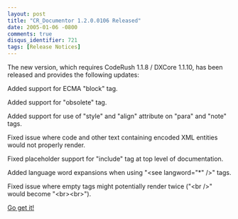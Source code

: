 ```yaml
---
layout: post
title: "CR_Documentor 1.2.0.0106 Released"
date: 2005-01-06 -0800
comments: true
disqus_identifier: 721
tags: [Release Notices]
---
```

The new version, which requires CodeRush 1.1.8 / DXCore 1.1.10, has been
released and provides the following updates:
 
Added support for ECMA "block" tag.

Added support for "obsolete" tag.

Added support for use of "style" and "align" attribute on "para" and
"note" tags.

Fixed issue where code and other text containing encoded XML entities
would not properly render.

Fixed placeholder support for "include" tag at top level of
documentation.

Added language word expansions when using "\<see langword="\*" /\>"
tags.

Fixed issue where empty tags might potentially render twice ("\<br /\>"
would become "\<br\>\<br\>").

 
 [Go get
it!](/archive/2004/11/15/cr_documentor---the-documentor-plug-in-for-dxcore.aspx)

